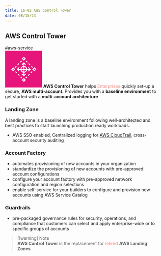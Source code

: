 ```yaml
---
title: 16-02 AWS Control Tower
date: 08/15/23
---
```


## AWS Control Tower

\#aws-service   
![35](images/icons/Control_Tower_Icon.png) **AWS Control Tower** helps <span style="color:#f8857d">Enterprises</span> quickly set-up a secure, **AWS multi-account**. Provides you with a **baseline environment** to get started with a **multi-account architecture**

### Landing Zone

A landing zone is a baseline environment following well-architected and best practices to start launching production ready workloads.

* AWS SSO enabled, Centralized logging for [AWS CloudTrail](../20%20Logging/20-02%20AWS%20CloudTrail.md), cross-account security auditing

### **Account Factory**

* automates provisioning of new accounts in your organization
* standardize the provisioning of new accounts with pre-approved account configurations
* configure your account factory with pre-approved network configuration and region selections
* enable self-service for your builders to configure and provision new accounts using AWS Service Catalog

### Guardrails

* pre-packaged governance rules for security, operations, and compliance that customers can select and apply enterprise-wide or to specific groups of accounts

 > 
 > \[!warning\] Note  
 > **AWS Control Tower** is the replacement for <span style="color:#f8857d">retired</span> **AWS Landing Zones**
